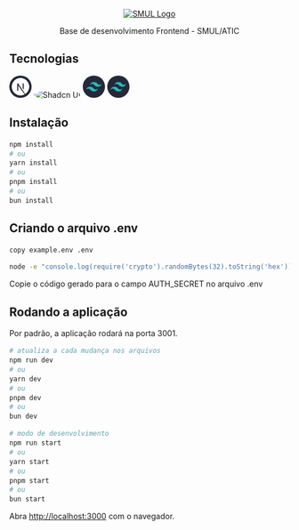 <p align="center">
  <a href="https://www.prefeitura.sp.gov.br/cidade/secretarias/licenciamento/" target="blank"><img src="https://www.prefeitura.sp.gov.br/cidade/secretarias/upload/chamadas/URBANISMO_E_LICENCIAMENTO_HORIZONTAL_FUNDO_CLARO_1665756993.png" width="200" alt="SMUL Logo" /></a>
</p>
<p align="center">Base de desenvolvimento Frontend - SMUL/ATIC</p>

## Tecnologias

<p align="left">
    <a href="https://nextjs.org/docs" target="_blank" title="Next.js" style="text-decoration: none;">
        <img src="https://github.com/tandpfun/skill-icons/raw/main/icons/NextJS-Dark.svg" alt="Next.js" width="40" height="40" style="border-radius: 50%;" />
    </a>
    <a href="" target="https://ui.shadcn.com/docs" title="Shadcn UI" style="text-decoration: none;">
        <img src="https://avatars.githubusercontent.com/u/139895814" alt="Shadcn UI" width="40" height="40" style="border-radius: 50%;" />
    </a>
    <a href="" target="https://tailwindcss.com/docs" title="Tailwind" style="text-decoration: none;">
        <img src="https://github.com/tandpfun/skill-icons/raw/main/icons/TailwindCSS-Dark.svg" alt="Tailwind" width="40" height="40" style="border-radius: 50%;" />
    </a>
    <a href="" target="https://tailwindcss.com/docs" title="Auth.js" style="text-decoration: none;">
        <img src="https://github.com/tandpfun/skill-icons/raw/main/icons/TailwindCSS-Dark.svg" alt="Auth.js" width="40" height="40" style="border-radius: 50%;" />
    </a>
</p>


## Instalação

```bash
npm install
# ou
yarn install
# ou
pnpm install
# ou
bun install
```

## Criando o arquivo .env

```bash
copy example.env .env
```

```bash
node -e "console.log(require('crypto').randomBytes(32).toString('hex'))"
```

Copie o código gerado para o campo AUTH_SECRET no arquivo .env

## Rodando a aplicação

Por padrão, a aplicação rodará na porta 3001.

```bash
# atualiza a cada mudança nos arquivos
npm run dev
# ou
yarn dev
# ou
pnpm dev
# ou
bun dev
```

```bash
# modo de desenvolvimento
npm run start
# ou
yarn start
# ou
pnpm start
# ou
bun start
```

Abra [http://localhost:3000](http://localhost:3000) com o navegador.